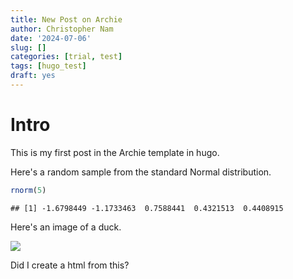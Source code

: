 ```yaml
---
title: New Post on Archie
author: Christopher Nam
date: '2024-07-06'
slug: []
categories: [trial, test]
tags: [hugo_test]
draft: yes
---
```


# Intro

This is my first post in the Archie template in hugo.

Here's a random sample from the standard Normal distribution.


```r
rnorm(5)
```

```
## [1] -1.6798449 -1.1733463  0.7588441  0.4321513  0.4408915
```

Here's an image of a duck.

![](https://i.ebayimg.com/images/g/vToAAOSwr6hdW8L8/s-l1600.jpg)

Did I create a html from this?
